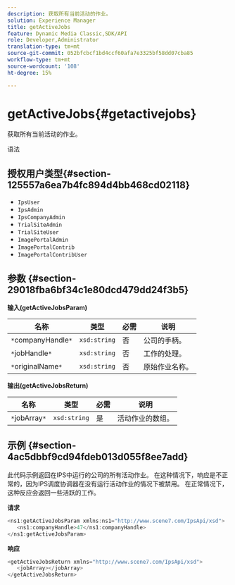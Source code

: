 ```yaml
---
description: 获取所有当前活动的作业。
solution: Experience Manager
title: getActiveJobs
feature: Dynamic Media Classic,SDK/API
role: Developer,Administrator
translation-type: tm+mt
source-git-commit: 052bfcbcf1bd4ccf60afa7e3325bf58dd07cba85
workflow-type: tm+mt
source-wordcount: '108'
ht-degree: 15%

---
```



# getActiveJobs{#getactivejobs}

获取所有当前活动的作业。

语法

## 授权用户类型{#section-125557a6ea7b4fc894d4bb468cd02118}

* `IpsUser`
* `IpsAdmin`
* `IpsCompanyAdmin`
* `TrialSiteAdmin`
* `TrialSiteUser`
* `ImagePortalAdmin`
* `ImagePortalContrib`
* `ImagePortalContribUser`

## 参数 {#section-29018fba6bf34c1e80dcd479dd24f3b5}

**输入(getActiveJobsParam)**

| 名称 | 类型 | 必需 | 说明 |
|---|---|---|---|
| `*`companyHandle`*` | `xsd:string` | 否 | 公司的手柄。 |
| `*`jobHandle`*` | `xsd:string` | 否 | 工作的处理。 |
| `*`originalName`*` | `xsd:string` | 否 | 原始作业名称。 |

**输出(getActiveJobsReturn)**

| 名称 | 类型 | 必需 | 说明 |
|---|---|---|---|
| `*`jobArray`*` | `xsd:string` | 是 | 活动作业的数组。 |

## 示例 {#section-4ac5dbbf9cd94fdeb013d055f8ee7add}

此代码示例返回在IPS中运行的公司的所有活动作业。 在这种情况下，响应是不正常的，因为IPS调度协调器在没有运行活动作业的情况下被禁用。 在正常情况下，这种反应会返回一些活跃的工作。

**请求**

```java
<ns1:getActiveJobsParam xmlns:ns1="http://www.scene7.com/IpsApi/xsd">
   <ns1:companyHandle>47</ns1:companyHandle>
</ns1:getActiveJobsParam>
```

**响应**

```java
<getActiveJobsReturn xmlns="http://www.scene7.com/IpsApi/xsd">
   <jobArray></jobArray>
</getActiveJobsReturn>
```

